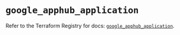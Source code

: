 # `google_apphub_application`

Refer to the Terraform Registry for docs: [`google_apphub_application`](https://registry.terraform.io/providers/hashicorp/google/6.34.0/docs/resources/apphub_application).
